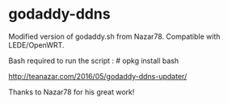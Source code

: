 # godaddy-ddns

Modified version of godaddy.sh from Nazar78. Compatible with LEDE/OpenWRT.

Bash required to run the script :  # opkg install bash

http://teanazar.com/2016/05/godaddy-ddns-updater/

Thanks to Nazar78 for his great work!
